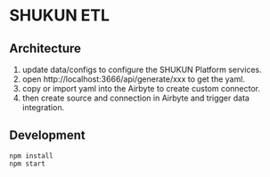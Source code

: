 # SHUKUN ETL

## Architecture

1. update data/configs to configure the SHUKUN Platform services.
2. open http://localhost:3666/api/generate/xxx to get the yaml.
3. copy or import yaml into the Airbyte to create custom connector.
4. then create source and connection in Airbyte and trigger data integration.

## Development

```
npm install
npm start
```
